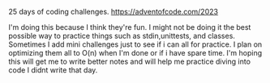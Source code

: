  25 days of coding challenges.
https://adventofcode.com/2023

I'm doing this because I think they're fun. 
I might not be doing it the best possible way to practice things such as stdin,unittests, and classes. 
Sometimes I add mini challenges just to see if i can all for practice.
I plan on optimizing them all to O(n) when I'm done or if i have spare time. I'm hoping this will get me to write better notes and will help me practice diving into code I didnt write that day.